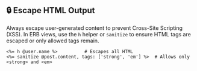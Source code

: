 ## 🔒 Escape HTML Output
Always escape user-generated content to prevent Cross-Site Scripting (XSS). In ERB views, use the `h` helper or `sanitize` to ensure HTML tags are escaped or only allowed tags remain.

```erb
<%= h @user.name %>          # Escapes all HTML
<%= sanitize @post.content, tags: ['strong', 'em'] %>  # Allows only <strong> and <em>
```
